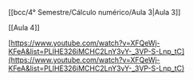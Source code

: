 [[bcc/4° Semestre/Cálculo numérico/Aula 3|Aula 3]]

[[Aula 4]]


[https://www.youtube.com/watch?v=XFQeWj-KFeA&list=PLIHE326iMCHC2LnY3vY-_3VP-S-Lnp_tC](https://www.youtube.com/watch?v=XFQeWj-KFeA&list=PLIHE326iMCHC2LnY3vY-_3VP-S-Lnp_tC)


